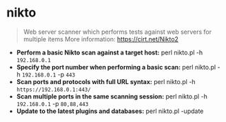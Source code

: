 # nikto
> Web server scanner which performs tests against web servers for multiple items
> More information: <https://cirt.net/Nikto2>
- **Perform a basic Nikto scan against a target host:**
perl nikto.pl -h `192.168.0.1`
- **Specify the port number when performing a basic scan:**
perl nikto.pl -h `192.168.0.1` -p `443`
- **Scan ports and protocols with full URL syntax:**
perl nikto.pl -h `https://192.168.0.1:443/`
- **Scan multiple ports in the same scanning session:**
perl nikto.pl -h `192.168.0.1` -p `80,88,443`
- **Update to the latest plugins and databases:**
perl nikto.pl -update
